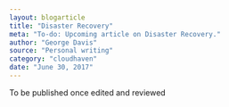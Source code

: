 ```yaml
---
layout: blogarticle
title: "Disaster Recovery"
meta: "To-do: Upcoming article on Disaster Recovery."
author: "George Davis"
source: "Personal writing"
category: "cloudhaven"
date: "June 30, 2017"
---
```


To be published once edited and reviewed